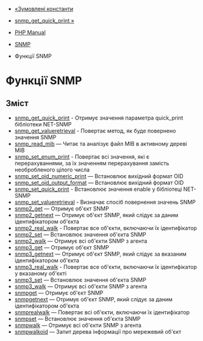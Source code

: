 - [«Зумовлені константи](snmp.constants.md)
- [snmp_get_quick_print »](function.snmp-get-quick-print.md)

- [PHP Manual](index.md)
- [SNMP](book.snmp.md)
- Функції SNMP

# Функції SNMP

## Зміст

- [snmp_get_quick_print](function.snmp-get-quick-print.md) -
Отримує значення параметра quick_print бібліотеки NET-SNMP
- [snmp_get_valueretrieval](function.snmp-get-valueretrieval.md) -
Повертає метод, як буде повернено значення SNMP
- [snmp_read_mib](function.snmp-read-mib.md) — Читає та аналізує
файл MIB в активному дереві MIB
- [snmp_set_enum_print](function.snmp-set-enum-print.md) -
Повертає всі значення, які є перерахуваннями, за їх
значенням перерахування замість необробленого цілого числа
- [snmp_set_oid_numeric_print](function.snmp-set-oid-numeric-print.md)
— Встановлює вихідний формат OID
- [snmp_set_oid_output_format](function.snmp-set-oid-output-format.md)
— Встановлює вихідний формат OID
- [snmp_set_quick_print](function.snmp-set-quick-print.md) -
Встановлює значення enable у бібліотеці NET-SNMP
- [snmp_set_valueretrieval](function.snmp-set-valueretrieval.md) -
Визначає спосіб повернення значень SNMP
- [snmp2_get](function.snmp2-get.md) — Отримує об'єкт SNMP
- [snmp2_getnext](function.snmp2-getnext.md) — Отримує об'єкт SNMP,
який слідує за даним ідентифікатором об'єкта
- [snmp2_real_walk](function.snmp2-real-walk.md) - Повертає все
об'єкти, включаючи їх ідентифікатор
- [snmp2_set](function.snmp2-set.md) — Встановлює значення
об'єкта SNMP
- [snmp2_walk](function.snmp2-walk.md) — Отримує всі об'єкти SNMP
з агента
- [snmp3_get](function.snmp3-get.md) — Отримує об'єкт SNMP
- [snmp3_getnext](function.snmp3-getnext.md) — Отримує об'єкт SNMP,
який слідує за вказаним ідентифікатором об'єкта
- [snmp3_real_walk](function.snmp3-real-walk.md) - Повертає все
об'єкти, включаючи їх ідентифікатор у вказаному об'єкті
- [snmp3_set](function.snmp3-set.md) — Встановлює значення
об'єкта SNMP
- [snmp3_walk](function.snmp3-walk.md) — Отримує всі об'єкти SNMP
з агента
- [snmpget](function.snmpget.md) — Отримує об'єкт SNMP
- [snmpgetnext](function.snmpgetnext.md) — Отримує об'єкт SNMP,
який слідує за даним ідентифікатором об'єкта
- [snmprealwalk](function.snmprealwalk.md) — Повертає всі об'єкти,
включаючи їх ідентифікатор
- [snmpset](function.snmpset.md) — Встановлює значення об'єкта
SNMP
- [snmpwalk](function.snmpwalk.md) — Отримує всі об'єкти SNMP з
агента
- [snmpwalkoid](function.snmpwalkoid.md) — Запит дерева інформації
про мережевий об'єкт
